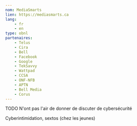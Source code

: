 ```yaml
---
nom: MediaSmarts
lien: https://mediasmarts.ca
lang:
    - fr
    - en
type: obnl
partenaires:
    - Telus
    - Cira
    - Bell
    - Facebook
    - Google
    - TekSavvy
    - Wattpad
    - CCSA
    - ONF-NFB
    - APTN
    - Bell Media
    - Corus
---
```


TODO
N'ont pas l'air de donner de discuter de cybersécurité

Cyberintimidation, sextos (chez les jeunes)

